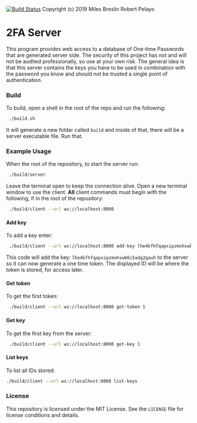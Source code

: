 [![Build Status](https://travis-ci.org/opensource2fa/Server.svg?branch=master)](https://travis-ci.org/opensource2fa/Server)
Copyright (c) 2019 Miles Breslin Robert Pelayo

# 2FA Server
 
This program provides web access to a database of One-time Passwords that are generated server side. The security of this project has not and will not be audited professionally, so use at your own     risk. The general idea is that this server contains the keys you have to be used in combination with the password you know and should not be trusted a single point of authentication.
  
### Build

To build, open a shell in the root of the repo and run the following:
 
```sh
 ./build.sh
 ```

It will generate a new folder called `build` and inside of that, there will be a server
executable file. Run that.

### Example Usage
When the root of the repository, to start the server run:
```sh
 ./build/server
 ```

Leave the terminal open to keep the connection alive. Open a new terminal window to use the client. **All** client commands must begin with the following, if in the root of the repository:
```sh
 ./build/client --url ws://localhost:8000
 ```
 
#### Add key 
To add a key enter:
```sh
 ./build/client --url ws://localhost:8000 add-key lhe4kfhfqapxipzmohswb6i5adg2gauh
 ```
 
This code will add the key: `lhe4kfhfqapxipzmohswb6i5adg2gauh` to the server so it can now generate a one time token. The displayed ID will be where the token is stored, for access later.

#### Get token
To get the first token:
```sh
 ./build/client --url ws://localhost:8000 get-token 1
 ```

#### Get key
To get the first key from the server:
```sh
 ./build/client --url ws://localhost:8000 get-key 1
 ```
 
 #### List keys
 To list all IDs stored:
 ```sh
 ./build/client --url ws://localhost:8000 list-keys
 ```
 
### License

This repository is licensed under the MIT License. See the `LICENSE` file for license conditions and details.
